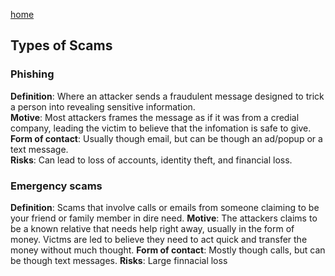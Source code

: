 [home](https://shilab66.github.io/O.S.O/index)<br>

## Types of Scams

### Phishing
**Definition**: Where an attacker sends a fraudulent message designed to trick a person into revealing sensitive information.<br>
**Motive**: Most attackers frames the message as if it was from a credial company, leading the victim to believe that the infomation is safe to give.<br>
**Form of contact**: Usually though email, but can be though an ad/popup or a text message.<br>
**Risks**: Can lead to loss of accounts, identity theft, and financial loss.<br>

### Emergency scams
**Definition**: Scams that involve calls or emails from someone claiming to be your friend or family member in dire need.
**Motive**: The attackers claims to be a known relative that needs help right away, usually in the form of money. Victms are led to believe they need to act quick and transfer the money without much thought.
**Form of contact**: Mostly though calls, but can be though text messages.
**Risks**: Large finnacial loss
